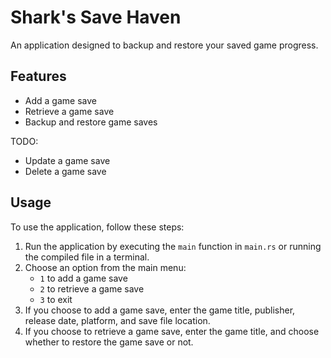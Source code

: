 # Shark's Save Haven

An application designed to backup and restore your saved game progress.

## Features

- Add a game save
- Retrieve a game save
- Backup and restore game saves

TODO:
- Update a game save
- Delete a game save

## Usage

To use the application, follow these steps:

1. Run the application by executing the `main` function in `main.rs` or running the compiled file in a terminal.
2. Choose an option from the main menu:
   - `1` to add a game save
   - `2` to retrieve a game save
   - `3` to exit
3. If you choose to add a game save, enter the game title, publisher, release date, platform, and save file location.
4. If you choose to retrieve a game save, enter the game title, and choose whether to restore the game save or not.
